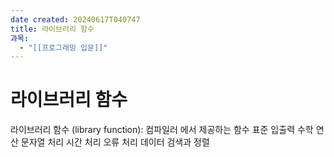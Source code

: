 ```yaml
---
date created: 20240617T040747
title: 라이브러리 함수
과목:
  - "[[프로그래밍 입문]]"
---
```


# 라이브러리 함수

라이브러리 함수 (library function): 컴파일러 에서 제공하는 함수
 표준 입출력
 수학 연산
 문자열 처리
 시간 처리
 오류 처리
 데이터 검색과 정렬
